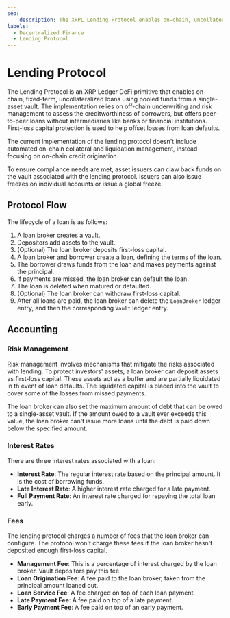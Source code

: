 ```yaml
---
seo:
    description: The XRPL Lending Protocol enables on-chain, uncollateralized fixed-term loans.
labels:
  - Decentralized Finance
  - Lending Protocol
---
```

# Lending Protocol

The Lending Protocol is an XRP Ledger DeFi primitive that enables on-chain, fixed-term, uncollateralized loans using pooled funds from a single-asset vault. The implementation relies on off-chain underwriting and risk management to assess the creditworthiness of borrowers, but offers peer-to-peer loans without intermediaries like banks or financial institutions. First-loss capital protection is used to help offset losses from loan defaults.

The current implementation of the lending protocol doesn't include automated on-chain collateral and liquidation management, instead focusing on on-chain credit origination.

To ensure compliance needs are met, asset issuers can claw back funds on the vault associated with the lending protocol. Issuers can also issue freezes on individual accounts or issue a global freeze.

## Protocol Flow

The lifecycle of a loan is as follows:

1. A loan broker creates a vault.
2. Depositors add assets to the vault.
3. (Optional) The loan broker deposits first-loss capital.
4. A loan broker and borrower create a loan, defining the terms of the loan.
5. The borrower draws funds from the loan and makes payments against the principal.
6. If payments are missed, the loan broker can default the loan.
7. The loan is deleted when matured or defaulted.
8. (Optional) The loan broker can withdraw first-loss capital.
9. After all loans are paid, the loan broker can delete the `LoanBroker` ledger entry, and then the corresponding `Vault` ledger entry.

## Accounting

### Risk Management

Risk management involves mechanisms that mitigate the risks associated with lending. To protect investors' assets, a loan broker can deposit assets as first-loss capital. These assets act as a buffer and are partially liquidated in th event of loan defaults. The liquidated capital is placed into the vault to cover some of the losses from missed payments.

The loan broker can also set the maximum amount of debt that can be owed to a single-asset vault. If the amount owed to a vault ever exceeds this value, the loan broker can't issue more loans until the debt is paid down below the specified amount.

### Interest Rates

There are three interest rates associated with a loan:

- **Interest Rate**: The regular interest rate based on the principal amount. It is the cost of borrowing funds.
- **Late Interest Rate**: A higher interest rate charged for a late payment.
- **Full Payment Rate**: An interest rate charged for repaying the total loan early.

### Fees

The lending protocol charges a number of fees that the loan broker can configure. The protocol won't charge these fees if the loan broker hasn't deposited enough first-loss capital.

- **Management Fee**: This is a percentage of interest charged by the loan broker. Vault depositors pay this fee.
- **Loan Origination Fee**: A fee paid to the loan broker, taken from the principal amount loaned out.
- **Loan Service Fee**: A fee charged on top of each loan payment.
- **Late Payment Fee**: A fee paid on top of a late payment.
- **Early Payment Fee**: A fee paid on top of an early payment.
